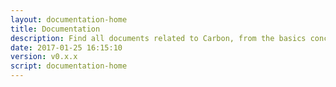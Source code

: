 ```yaml
---
layout: documentation-home
title: Documentation
description: Find all documents related to Carbon, from the basics concepts of Linked Data to the GUI.
date: 2017-01-25 16:15:10
version: v0.x.x
script: documentation-home
---
```



